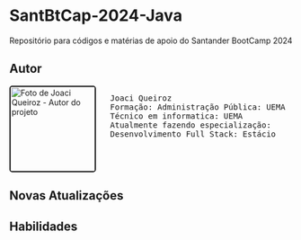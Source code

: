 # SantBtCap-2024-Java
Repositório para códigos e matérias de apoio do Santander BootCamp 2024
## Autor

<div style="display: flex">
  <img src="https://hermes.dio.me/users/student/f18fc83f-1f93-4be4-a258-a38a2c1cc67e.jpg " alt="Foto de Joaci Queiroz - Autor do projeto" style="width:auto; height:150px; border: 2px solid;border-radius: 5px">
  <pre>
   Joaci Queiroz
   Formação: Administração Pública: UEMA
   Técnico em informatica: UEMA
   Atualmente fazendo especialização:
   Desenvolvimento Full Stack: Estácio </pre> 
</div>

## Novas Atualizações

## Habilidades